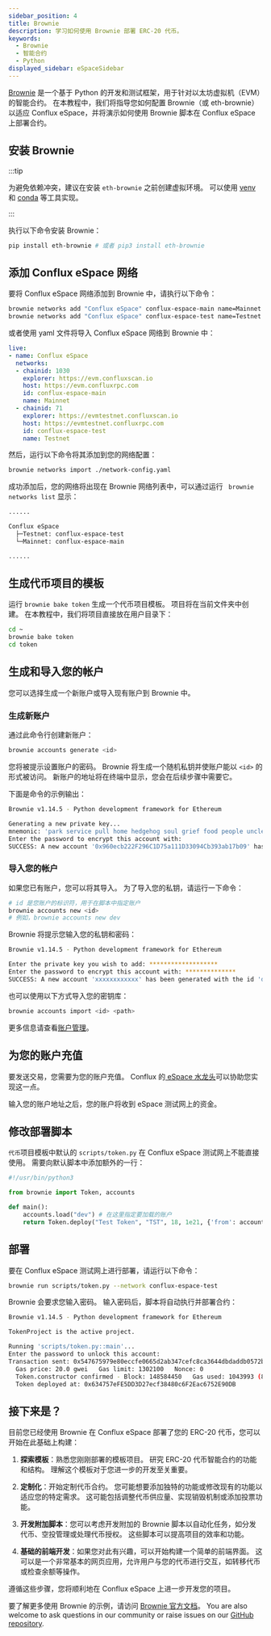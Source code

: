 ```yaml
---
sidebar_position: 4
title: Brownie
description: 学习如何使用 Brownie 部署 ERC-20 代币。
keywords:
  - Brownie
  - 智能合约
  - Python
displayed_sidebar: eSpaceSidebar
---
```


[Brownie](https://eth-brownie.readthedocs.io/en/stable/) 是一个基于 Python 的开发和测试框架，用于针对以太坊虚拟机（EVM）的智能合约。 在本教程中，我们将指导您如何配置 Brownie（或 eth-brownie）以适应 Conflux eSpace，并将演示如何使用 Brownie 脚本在 Conflux eSpace 上部署合约。

## 安装 Brownie

:::tip

为避免依赖冲突，建议在安装 `eth-brownie` 之前创建虚拟环境。 可以使用 [venv](https://docs.python.org/3/library/venv.html) 和 [conda](https://conda.io/projects/conda/en/latest/user-guide/tasks/manage-environments.html#creating-an-environment-with-commands) 等工具实现。

:::

执行以下命令安装 Brownie：

```bash
pip install eth-brownie # 或者 pip3 install eth-brownie
```

## 添加 Conflux eSpace 网络

要将 Conflux eSpace 网络添加到 Brownie 中，请执行以下命令：

```bash
brownie networks add "Conflux eSpace" conflux-espace-main name=Mainnet host=https://evm.confluxrpc.com explorer=https://evm.confluxscan.io chainid=1030
brownie networks add "Conflux eSpace" conflux-espace-test name=Testnet host=https://evmtestnet.confluxrpc.com explorer=https://evmtestnet.confluxscan.io chainid=71
```

或者使用 yaml 文件将导入 Conflux eSpace 网络到 Brownie 中：

```yaml
live:
- name: Conflux eSpace
  networks:
  - chainid: 1030
    explorer: https://evm.confluxscan.io
    host: https://evm.confluxrpc.com
    id: conflux-espace-main
    name: Mainnet
  - chainid: 71
    explorer: https://evmtestnet.confluxscan.io
    host: https://evmtestnet.confluxrpc.com
    id: conflux-espace-test
    name: Testnet
```

然后，运行以下命令将其添加到您的网络配置：

```bash
brownie networks import ./network-config.yaml
```

成功添加后，您的网络将出现在 Brownie 网络列表中，可以通过运行 ` brownie networks list` 显示：

```bash
......

Conflux eSpace
  ├─Testnet: conflux-espace-test
  └─Mainnet: conflux-espace-main

......
```

## 生成代币项目的模板

运行 `brownie bake token` 生成一个代币项目模板。 项目将在当前文件夹中创建。 在本教程中，我们将项目直接放在用户目录下：

```bash
cd ~
brownie bake token
cd token
```

## 生成和导入您的帐户

您可以选择生成一个新账户或导入现有账户到 Brownie 中。

### 生成新账户

通过此命令行创建新账户：

```bash
brownie accounts generate <id>
```

您将被提示设置账户的密码。 Brownie 将生成一个随机私钥并使账户能以 `<id>` 的形式被访问。 新账户的地址将在终端中显示，您会在后续步骤中需要它。

下面是命令的示例输出：

```bash
Brownie v1.14.5 - Python development framework for Ethereum

Generating a new private key...
mnemonic: 'park service pull home hedgehog soul grief food people uncle will series'
Enter the password to encrypt this account with: 
SUCCESS: A new account '0x960ecb222F296C1D75a111D33094Cb393ab17b09' has been generated with the id 'new'
```

### 导入您的帐户

如果您已有账户，您可以将其导入。 为了导入您的私钥，请运行一下命令：

```bash
# id 是您账户的标识符，用于在脚本中指定账户
brownie accounts new <id>
# 例如，brownie accounts new dev
```

Brownie 将提示您输入您的私钥和密码：

```bash
Brownie v1.14.5 - Python development framework for Ethereum

Enter the private key you wish to add: *******************
Enter the password to encrypt this account with: **************
SUCCESS: A new account 'xxxxxxxxxxxx' has been generated with the id 'dev'


```

也可以使用以下方式导入您的密钥库：

```bash
brownie accounts import <id> <path>
```

更多信息请查看[账户管理](https://eth-brownie.readthedocs.io/en/stable/account-management.html#account-management)。

## 为您的账户充值

要发送交易，您需要为您的账户充值。 Conflux 的[ eSpace 水龙头](https://efaucet.confluxnetwork.org/)可以协助您实现这一点。

输入您的账户地址之后，您的账户将收到 eSpace 测试网上的资金。

## 修改部署脚本

`代币`项目模板中默认的 `scripts/token.py` 在 Conflux eSpace 测试网上不能直接使用。 需要向默认脚本中添加额外的一行：

```py
#!/usr/bin/python3

from brownie import Token, accounts

def main():
    accounts.load("dev") # 在这里指定要加载的账户
    return Token.deploy("Test Token", "TST", 18, 1e21, {'from': accounts[0]})

```

## 部署

要在 Conflux eSpace 测试网上进行部署，请运行以下命令：

```bash
brownie run scripts/token.py --network conflux-espace-test
```

Brownie 会要求您输入密码。 输入密码后，脚本将自动执行并部署合约：

```bash
Brownie v1.14.5 - Python development framework for Ethereum

TokenProject is the active project.

Running 'scripts/token.py::main'...
Enter the password to unlock this account: 
Transaction sent: 0x547675979e80eccfe0665d2ab347cefc8ca3644dbdaddb0572b76cc7a62d1b7b
  Gas price: 20.0 gwei   Gas limit: 1302100   Nonce: 0
  Token.constructor confirmed - Block: 148584450   Gas used: 1043993 (80.18%)
  Token deployed at: 0x634757eFE5DD3D27ecf38480c6F2Eac6752E90DB
```

## 接下来是？

目前您已经使用 Brownie 在 Conflux eSpace 部署了您的 ERC-20 代币，您可以开始在此基础上构建：

1. **探索模板**：熟悉您刚刚部署的模板项目。 研究 ERC-20 代币智能合约的功能和结构。 理解这个模板对于您进一步的开发至关重要。

2. **定制化**：开始定制代币合约。 您可能想要添加独特的功能或修改现有的功能以适应您的特定需求。 这可能包括调整代币供应量、实现销毁机制或添加投票功能。

3. **开发附加脚本**：您可以考虑开发附加的 Brownie 脚本以自动化任务，如分发代币、空投管理或处理代币授权。 这些脚本可以提高项目的效率和功能。

4. **基础的前端开发**：如果您对此有兴趣，可以开始构建一个简单的前端界面。 这可以是一个非常基本的网页应用，允许用户与您的代币进行交互，如转移代币或检查余额等操作。

遵循这些步骤，您将顺利地在 Conflux eSpace 上进一步开发您的项目。

要了解更多使用 Brownie 的示例，请访问 [Brownie 官方文档](https://eth-brownie.readthedocs.io/en/stable/index.html)。 You are also welcome to ask questions in our community or raise issues on our [GitHub repository](https://github.com/Conflux-Chain/conflux-documentation/issues/new/choose).

